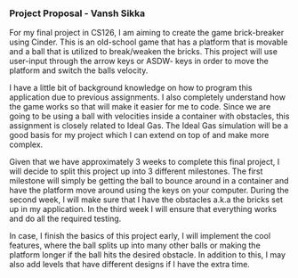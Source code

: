 <h3>Project Proposal - Vansh Sikka</h3>
<p>For my final project in CS126, I am aiming to create
the game brick-breaker using Cinder. This is an old-school
game that has a platform that is movable and a ball that
is utilized to break/weaken the bricks. This project will
use user-input through the arrow keys or ASDW- keys in
order to move the platform and switch the balls velocity.
</p>

<p>I have a little bit of background knowledge on how
to program this application due to previous assignments.
I also completely understand how the game works so that
will make it easier for me to code. Since we are going to
be using a ball with velocities inside a container with
obstacles, this assignment is closely related to Ideal Gas.
The Ideal Gas simulation will be a good basis for my project
which I can extend on top of and make more complex.</p>

<p>Given that we have approximately 3 weeks to complete
this final project, I will decide to split this project
up into 3 different milestones. The first milestone will
simply be getting the ball to bounce around in a container
and have the platform move around using the keys on your
computer. During the second week, I will make sure that
I have the obstacles a.k.a the bricks set up in my application. 
In the third week I will ensure that everything works and do
all the required testing.</p>

<p>In case, I finish the basics of this project early,
I will implement the cool features, where the ball 
splits up into many other balls or making the platform 
longer if the ball hits the desired obstacle. In
addition to this, I may also add levels that have different
designs if I have the extra time.</p>